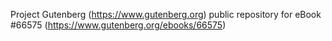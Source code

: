 Project Gutenberg (https://www.gutenberg.org) public repository for
eBook #66575 (https://www.gutenberg.org/ebooks/66575)
